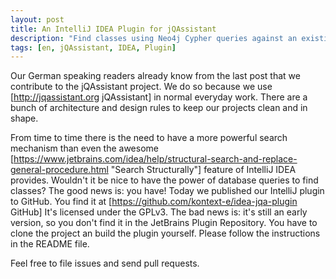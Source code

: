```yaml
---
layout: post
title: An IntelliJ IDEA Plugin for jQAssistant
description: "Find classes using Neo4j Cypher queries against an existing jQAssistant database"
tags: [en, jQAssistant, IDEA, Plugin]
---
```


Our German speaking readers already know from the last post that we contribute to the jQAssistant project.
We do so because we use [http://jqassistant.org jQAssistant] in normal everyday work. There are a bunch of architecture and design rules
to keep our projects clean and in shape. 

From time to time there is the need to have a more powerful search mechanism than even the awesome [https://www.jetbrains.com/idea/help/structural-search-and-replace-general-procedure.html "Search Structurally"]
feature of IntelliJ IDEA provides. Wouldn't it be nice to have the power of database queries to find classes? The good
news is: you have! Today we published our IntelliJ plugin to GitHub. You find it at [https://github.com/kontext-e/idea-jqa-plugin GitHub]
It's licensed under the GPLv3. The bad news is: it's still an early version, so you don't find it in the JetBrains Plugin Repository.
You have to clone the project an build the plugin yourself. Please follow the instructions in the README file.

Feel free to file issues and send pull requests.
